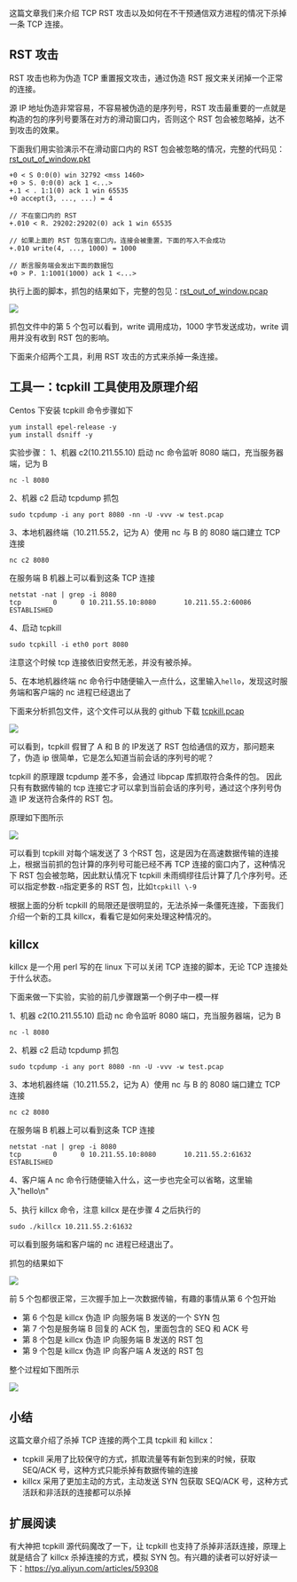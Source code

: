 这篇文章我们来介绍 TCP RST 攻击以及如何在不干预通信双方进程的情况下杀掉一条 TCP 连接。

## RST 攻击

RST 攻击也称为伪造 TCP 重置报文攻击，通过伪造 RST 报文来关闭掉一个正常的连接。

源 IP 地址伪造非常容易，不容易被伪造的是序列号，RST 攻击最重要的一点就是构造的包的序列号要落在对方的滑动窗口内，否则这个 RST 包会被忽略掉，达不到攻击的效果。

下面我们用实验演示不在滑动窗口内的 RST 包会被忽略的情况，完整的代码见：[rst\_out\_of\_window.pkt](https://github.com/arthur-zhang/tcp_ebook/blob/master/tcp_rst/rst_out_of_window.pkt)

```
+0 < S 0:0(0) win 32792 <mss 1460> 
+0 > S. 0:0(0) ack 1 <...>
+.1 < . 1:1(0) ack 1 win 65535 
+0 accept(3, ..., ...) = 4

// 不在窗口内的 RST
+.010 < R. 29202:29202(0) ack 1 win 65535

// 如果上面的 RST 包落在窗口内，连接会被重置，下面的写入不会成功
+.010 write(4, ..., 1000) = 1000 

// 断言服务端会发出下面的数据包
+0 > P. 1:1001(1000) ack 1 <...>
```

执行上面的脚本，抓包的结果如下，完整的包见：[rst\_out\_of\_window.pcap](https://github.com/arthur-zhang/tcp_ebook/blob/master/tcp_rst/rst_out_of_window.pcap)

![](https://store-g1.seewo.com/pics/201906221561214405280615612144052280.jpg)

抓包文件中的第 5 个包可以看到，write 调用成功，1000 字节发送成功，write 调用并没有收到 RST 包的影响。

下面来介绍两个工具，利用 RST 攻击的方式来杀掉一条连接。

## 工具一：tcpkill 工具使用及原理介绍

Centos 下安装 tcpkill 命令步骤如下

```
yum install epel-release -y
yum install dsniff -y
```

实验步骤： 1、机器 c2\(10.211.55.10\) 启动 nc 命令监听 8080 端口，充当服务器端，记为 B

```
nc -l 8080
```

2、机器 c2 启动 tcpdump 抓包

```
sudo tcpdump -i any port 8080 -nn -U -vvv -w test.pcap
```

3、本地机器终端（10.211.55.2，记为 A）使用 nc 与 B 的 8080 端口建立 TCP 连接

```
nc c2 8080
```

在服务端 B 机器上可以看到这条 TCP 连接

```
netstat -nat | grep -i 8080
tcp        0      0 10.211.55.10:8080       10.211.55.2:60086       ESTABLISHED
```

4、启动 tcpkill

```
sudo tcpkill -i eth0 port 8080
```

注意这个时候 tcp 连接依旧安然无恙，并没有被杀掉。

5、在本地机器终端 nc 命令行中随便输入一点什么，这里输入`hello`，发现这时服务端和客户端的 nc 进程已经退出了

下面来分析抓包文件，这个文件可以从我的 github 下载 [tcpkill.pcap](https://github.com/arthur-zhang/tcp_ebook/tree/master/kill_tcp_connection)

![](https://user-gold-cdn.xitu.io/2019/6/22/16b7eb9c7490b760?w=2398&h=556&f=jpeg&s=598226)

可以看到，tcpkill 假冒了 A 和 B 的 IP发送了 RST 包给通信的双方，那问题来了，伪造 ip 很简单，它是怎么知道当前会话的序列号的呢？

tcpkill 的原理跟 tcpdump 差不多，会通过 libpcap 库抓取符合条件的包。 因此只有有数据传输的 tcp 连接它才可以拿到当前会话的序列号，通过这个序列号伪造 IP 发送符合条件的 RST 包。

原理如下图所示

![](https://user-gold-cdn.xitu.io/2019/6/22/16b7eb9c74a68a15?w=1442&h=1068&f=jpeg&s=151192)

可以看到 tcpkill 对每个端发送了 3 个RST 包，这是因为在高速数据传输的连接上，根据当前抓的包计算的序列号可能已经不再 TCP 连接的窗口内了，这种情况下 RST 包会被忽略，因此默认情况下 tcpkill 未雨绸缪往后计算了几个序列号。还可以指定参数`-n`指定更多的 RST 包，比如`tcpkill \-9`

根据上面的分析 tcpkill 的局限还是很明显的，无法杀掉一条僵死连接，下面我们介绍一个新的工具 killcx，看看它是如何来处理这种情况的。

## killcx

killcx 是一个用 perl 写的在 linux 下可以关闭 TCP 连接的脚本，无论 TCP 连接处于什么状态。

下面来做一下实验，实验的前几步骤跟第一个例子中一模一样

1、机器 c2\(10.211.55.10\) 启动 nc 命令监听 8080 端口，充当服务器端，记为 B

```
nc -l 8080
```

2、机器 c2 启动 tcpdump 抓包

```
sudo tcpdump -i any port 8080 -nn -U -vvv -w test.pcap
```

3、本地机器终端（10.211.55.2，记为 A）使用 nc 与 B 的 8080 端口建立 TCP 连接

```
nc c2 8080
```

在服务端 B 机器上可以看到这条 TCP 连接

```
netstat -nat | grep -i 8080
tcp        0      0 10.211.55.10:8080       10.211.55.2:61632       ESTABLISHED
```

4、客户端 A nc 命令行随便输入什么，这一步也完全可以省略，这里输入"hello\\n"

5、执行 killcx 命令，注意 killcx 是在步骤 4 之后执行的

```
sudo ./killcx 10.211.55.2:61632
```

可以看到服务端和客户端的 nc 进程已经退出了。

抓包的结果如下

![](https://user-gold-cdn.xitu.io/2019/6/22/16b7eb9cac8894d7?w=2304&h=430&f=jpeg&s=437511)

前 5 个包都很正常，三次握手加上一次数据传输，有趣的事情从第 6 个包开始

* 第 6 个包是 killcx 伪造 IP 向服务端 B 发送的一个 SYN 包
* 第 7 个包是服务端 B 回复的 ACK 包，里面包含的 SEQ 和 ACK 号
* 第 8 个包是 killcx 伪造 IP 向服务端 B 发送的 RST 包
* 第 9 个包是 killcx 伪造 IP 向客户端 A 发送的 RST 包

整个过程如下图所示

![](https://user-gold-cdn.xitu.io/2019/6/22/16b7eb9c74a1f89a?w=1354&h=1064&f=jpeg&s=155519)

## 小结

这篇文章介绍了杀掉 TCP 连接的两个工具 tcpkill 和 killcx：

* tcpkill 采用了比较保守的方式，抓取流量等有新包到来的时候，获取 SEQ/ACK 号，这种方式只能杀掉有数据传输的连接
* killcx 采用了更加主动的方式，主动发送 SYN 包获取 SEQ/ACK 号，这种方式活跃和非活跃的连接都可以杀掉

## 扩展阅读

有大神把 tcpkill 源代码魔改了一下，让 tcpkill 也支持了杀掉非活跃连接，原理上就是结合了 killcx 杀掉连接的方式，模拟 SYN 包。有兴趣的读者可以好好读一下：<https://yq.aliyun.com/articles/59308>
